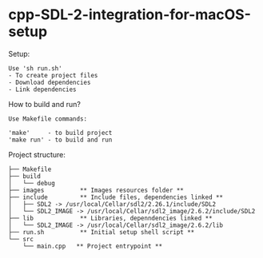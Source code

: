 # cpp-SDL-2-integration-for-macOS-setup

Setup: 

    Use 'sh run.sh' 
    - To create project files
    - Download dependencies
    - Link dependencies

How to build and run?

    Use Makefile commands:
    
    'make'     - to build project
    'make run' - to build and run

Project structure:

    ├── Makefile
    ├── build
    │   └── debug 
    ├── images          ** Images resources folder ** 
    ├── include         ** Include files, dependencies linked ** 
    │   ├── SDL2 -> /usr/local/Cellar/sdl2/2.26.1/include/SDL2
    │   └── SDL2_IMAGE -> /usr/local/Cellar/sdl2_image/2.6.2/include/SDL2
    ├── lib             ** Libraries, depenndencies linked ** 
    │   └── SDL2_IMAGE -> /usr/local/Cellar/sdl2_image/2.6.2/lib
    ├── run.sh          ** Initial setup shell script ** 
    └── src
        └── main.cpp   ** Project entrypoint ** 

